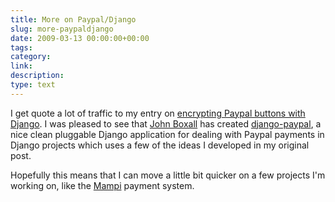 ```yaml
---
title: More on Paypal/Django
slug: more-paypaldjango
date: 2009-03-13 00:00:00+00:00
tags:
category:
link:
description:
type: text
---
```


I get quote a lot of traffic to my entry on <a href="http://jonatkinson.co.uk/paypal-encrypted-buttons-django/">encrypting Paypal buttons with Django</a>. I was pleased to see that <a href="http://github.com/johnboxall">John Boxall</a> has created <a href="http://github.com/johnboxall/django-paypal/tree/master">django-paypal</a>, a nice clean pluggable Django application for dealing with Paypal payments in Django projects which uses a few of the ideas I developed in my original post.

Hopefully this means that I can move a little bit quicker on a few projects I'm working on, like the <a href="http://www.mampi.co.uk">Mampi</a> payment system.
            
            